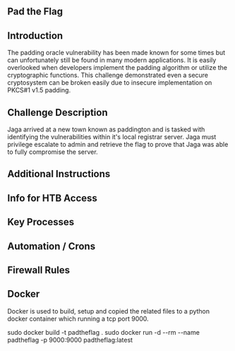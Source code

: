 Pad the Flag
-
Introduction
-
The padding oracle vulnerability has been made known for some times but can unfortunately still be found in many modern applications. It is easily overlooked when developers implement the padding algorithm or utilize the cryptographic functions. This challenge demonstrated even a secure cryptosystem can be broken easily due to insecure implementation on PKCS#1 v1.5 padding.

Challenge Description
-
Jaga arrived at a new town known as paddington and is tasked with identifying the vulnerabilities within it's local registrar server. Jaga must privilege escalate to admin and retrieve the flag to prove that Jaga was able to fully compromise the server.

Additional Instructions
-

Info for HTB
Access
-

Key Processes
-

Automation / Crons
-

Firewall Rules
-

Docker
-
Docker is used to build, setup and copied the related files to a python docker container which running a tcp port 9000.

sudo docker build -t padtheflag .
sudo docker run -d --rm --name padtheflag -p 9000:9000 padtheflag:latest 
